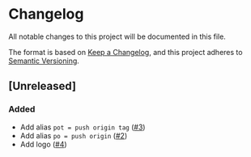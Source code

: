 # Changelog

All notable changes to this project will be documented in this file.

The format is based on [Keep a Changelog](https://keepachangelog.com/en/1.0.0/),
and this project adheres to [Semantic Versioning](https://semver.org/spec/v2.0.0.html).

## [Unreleased]

### Added

- Add alias `pot = push origin tag` ([#3](https://github.com/josefpihrt/josefpihrt.github.io/pull/3))
- Add alias `po = push origin` ([#2](https://github.com/josefpihrt/josefpihrt.github.io/pull/2))
- Add logo ([#4](https://github.com/josefpihrt/josefpihrt.github.io/pull/4))
